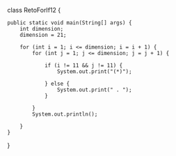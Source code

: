 class RetoForIf12 {

    public static void main(String[] args) {
        int dimension;
        dimension = 21;

        for (int i = 1; i <= dimension; i = i + 1) {
            for (int j = 1; j <= dimension; j = j + 1) {

                if (i != 11 && j != 11) {
                    System.out.print("(*)");

                } else {
                    System.out.print(" . ");
                }

            }
            System.out.println();

        }
    }

}
